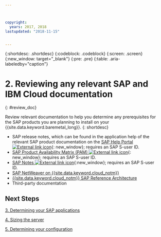 ```yaml
---



copyright:
  years: 2017, 2018
lastupdated: "2018-11-15"


---
```


{:shortdesc: .shortdesc}
{:codeblock: .codeblock}
{:screen: .screen}
{:new_window: target="_blank"}
{:pre: .pre}
{:table: .aria-labeledby="caption"}


# 2. Reviewing any relevant SAP and IBM Cloud documentation
{: #review_doc}

Review relevant documentation to help you determine any prerequisites for the SAP products you are planning to install on your {{site.data.keyword.baremetal_long}}.
{: shortdesc}

  * SAP release notes, which can be found in the application help of the relevant SAP product documentation on the [SAP Help Portal ![External link icon](../../icons/launch-glyph.svg "External link icon")](https://help.sap.com/){: new_window}; requires an SAP S-user ID.
  * [SAP Product Availability Matrix (PAM) ![External link icon](../../icons/launch-glyph.svg "External link icon")](https://apps.support.sap.com/sap/support/pam){: new_window}; requires an SAP S-user ID.
  * [SAP Notes ![External link icon](../../icons/launch-glyph.svg "External link icon")](https://support.sap.com/notes){:new_window}; requires an SAP S-user ID.
  * [SAP NetWeaver on {{site.data.keyword.cloud_notm}}](/docs/infrastructure/sap-netweaver/sap-index.html#getting-started)
  * [{{site.data.keyword.cloud_notm}} SAP Reference Architecture](/docs/infrastructure/sap-reference-architecture/sap-ra-index.html#getting-started)
  * Third-party documentation

## Next Steps

  [3. Determining your SAP applications](/docs/infrastructure/sap-hana/hana-determine-apps.html)

  [4. Sizing the server](/docs/infrastructure/sap-hana/hana-size-server.html)

  [5. Determining your configuration](/docs/infrastructure/sap-hana/hana-determine-configuration.html)
